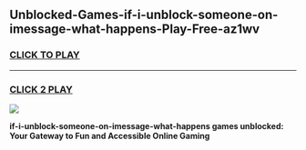 
## Unblocked-Games-if-i-unblock-someone-on-imessage-what-happens-Play-Free-az1wv
<h3>
<a href="https://premium76.site?title=if-i-unblock-someone-on-imessage-what-happens&ref=18A1">CLICK TO PLAY</a></h3>
<hr>

<h3>
<a href="https://premium76.site?title=if-i-unblock-someone-on-imessage-what-happens&ref=18A1">CLICK 2 PLAY</a>
  
</h3>

<a href="https://premium76.site?title=if-i-unblock-someone-on-imessage-what-happens&ref=18A1"><img src="https://clearcache.store/games.png"></a>


**if-i-unblock-someone-on-imessage-what-happens games unblocked: Your Gateway to Fun and Accessible Online Gaming**
